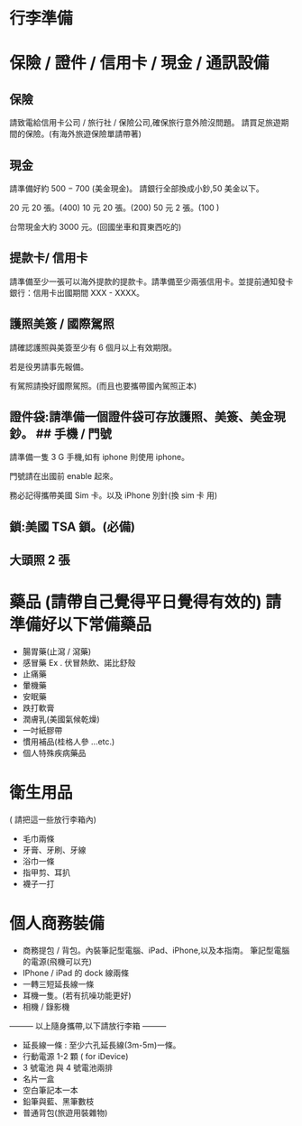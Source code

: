 # 行李準備


# 保險 / 證件 / 信用卡 / 現金 / 通訊設備

## 保險

請致電給信用卡公司 / 旅行社 / 保險公司,確保旅行意外險沒問題。 請買足旅遊期間的保險。(有海外旅遊保險單請帶著)

## 現金

請準備好約 500 − 700 (美金現金)。 請銀行全部換成小鈔,50 美金以下。

20 元 20 張。(400) 10 元 20 張。(200) 50 元 2 張。(100 )

台幣現金大約 3000 元。(回國坐車和買東西吃的)

## 提款卡/ 信用卡

請準備至少一張可以海外提款的提款卡。請準備至少兩張信用卡。並提前通知發卡銀行：信用卡出國期間 XXX - XXXX。

## 護照美簽 / 國際駕照

請確認護照與美簽至少有 6 個月以上有效期限。

若是役男請事先報備。

有駕照請換好國際駕照。(而且也要攜帶國內駕照正本)

## 證件袋:請準備一個證件袋可存放護照、美簽、美金現鈔。 ## 手機 / 門號

請準備一隻 3 G 手機,如有 iphone 則使用 iphone。

門號請在出國前 enable 起來。

務必記得攜帶美國 Sim 卡。以及 iPhone 別針(換 sim 卡 用)

## 鎖:美國 TSA 鎖。(必備)

## 大頭照 2 張

# 藥品 (請帶自己覺得平日覺得有效的) 請準備好以下常備藥品

* 腸胃藥(止瀉 / 瀉藥)
* 感冒藥 Ex . 伏冒熱飲、諾比舒殼
* 止痛藥
* 暈機藥
* 安眠藥
* 跌打軟膏
* 潤膚乳(美國氣候乾燥)
* 一吋紙膠帶
* 慣用補品(桂格人參 ...etc.)
* 個人特殊疾病藥品
# 衛生用品
( 請把這一些放行李箱內)
* 毛巾兩條
* 牙膏、牙刷、牙線
* 浴巾一條
* 指甲剪、耳扒
* 襪子一打


# 個人商務裝備

* 商務提包 / 背包。內裝筆記型電腦、iPad、iPhone,以及本指南。 筆記型電腦的電源(飛機可以充)
* IPhone / iPad 的 dock 線兩條
* 一轉三短延長線一條
* 耳機一隻。(若有抗噪功能更好)
* 相機 / 錄影機

——— 以上隨身攜帶,以下請放行李箱 ———

* 延長線一條 : 至少六孔延長線(3m-5m)一條。
* 行動電源 1-2 顆 ( for iDevice)
* 3 號電池 與 4 號電池兩排
* 名片一盒
* 空白筆記本一本
* 鉛筆與藍、黑筆數枝
* 普通背包(旅遊用裝雜物)
